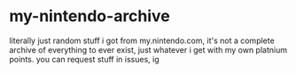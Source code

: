 # my-nintendo-archive
 literally just random stuff i got from my.nintendo.com, it's not a complete archive of everything to ever exist, just whatever i get with my own platnium points. you can request stuff in issues, ig
